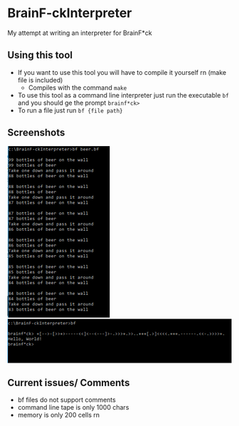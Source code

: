 # BrainF-ckInterpreter
My attempt at writing an interpreter for BrainF*ck  
## Using this tool  
- If you want to use this tool you will have to compile it yourself rn (make file is included)  
  - Compiles with the command `make`  
- To use this tool as a command line interpreter just run the executable `bf` and you should ge the prompt `brainf*ck> `  
- To run a file just run `bf {file path}` 
## Screenshots
![](https://raw.githubusercontent.com/AlexBoyle/BrainF-ckInterpreter/master/screenshots/beer.png)  
![](https://raw.githubusercontent.com/AlexBoyle/BrainF-ckInterpreter/master/screenshots/ex.png)
## Current issues/ Comments
- bf files do not support comments
- command line tape is only 1000 chars
- memory is only 200 cells rn
